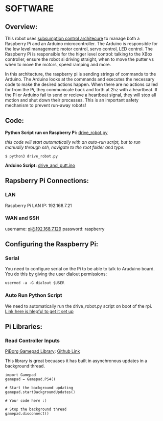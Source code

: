 # SOFTWARE 

## Overview: 

This robot uses [subsumption control architecure](https://en.wikipedia.org/wiki/Subsumption_architecture) to manage both a Raspberry Pi and an Arduino microcontroller. The Arduino is responsible for the low level management: motor control, servo control, LED control. The Raspberry Pi is responsible for the higer level control: talking to the XBox controller, ensure the robot si driving straight, when to move the putter vs when to move the motors, speed ramping and more. 

In this architecture, the raspberry pi is sending strings of commands to the Arduino. The Arduino looks at the commands and executes the necessary code to make the desired actions happen. When there are no actions called for from the Pi, they communicate back and forth at 2hz with a heartbeat. If the Pi or Arduino fail to send or recieve a heartbeat signal, they will stop all motion and shut down their processes. This is an important safety mechanism to prevent run-away robots! 

## Code: 
**Python Script run on Raspberry Pi:** [drive_robot.py](https://github.com/autonomousTurtle/Robot_Putter/blob/main/software/deployed/drive_robot.py)


_this code will start automatically with an auto-run script, but to run manually through ssh, navigate to the root folder and type:_

`$ python3 drive_robot.py`

**Arduino Script:** [drive_and_putt.ino](https://github.com/autonomousTurtle/Robot_Putter/blob/main/software/drive_and_putt/drive_and_putt.ino)

## Rapsberry Pi Connections:

### LAN
Raspberry Pi LAN IP: 192.168.7.21

### WAN and SSH
username: pi@192.168.7.129
password: raspberry


## Configuring the Raspberry Pi:

### Serial
You need to configure serial on the Pi to be able to talk to Aruduino board. You do this by giving the user dialout permissions:

`usermod -a -G dialout $USER`


### Auto Run Python Script 
We need to automatically run the drive_robot.py script on boot of the rpi. [Link here is hlepful to get it set up](https://www.codementor.io/@ufukafak/how-to-run-a-python-script-in-linux-with-systemd-1nh2x3hi0e_)


## Pi Libraries:

### Read Controller Inputs
[PiBorg Gamepad Library](https://www.piborg.org/blog/gamepad-library): [Github Link](https://github.com/piborg/Gamepad)

This library is great becuases it has built in asynchronous updates in a background thread. 

```
import Gamepad
gamepad = Gamepad.PS4()

# Start the background updating
gamepad.startBackgroundUpdates()

# Your code here :)

# Stop the background thread
gamepad.disconnect()
```


